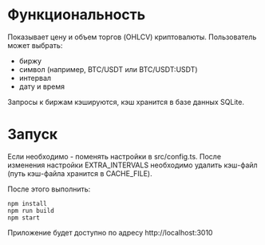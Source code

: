 # Функциональность

Показывает цену и объем торгов (OHLCV) криптовалюты. Пользователь может выбрать:

* биржу
* символ (например, BTC/USDT или BTC/USDT:USDT)
* интервал
* дату и время

Запросы к биржам кэшируются, кэш хранится в базе данных SQLite.

# Запуск

Если необходимо - поменять настройки в src/config.ts. После изменения настройки EXTRA_INTERVALS необходимо удалить кэш-файл (путь кэш-файла хранится в CACHE_FILE).

После этого выполнить:

```
npm install
npm run build
npm start
```

Приложение будет доступно по адресу http://localhost:3010
